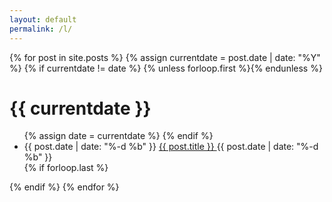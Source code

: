 ```yaml
---
layout: default
permalink: /l/
---
```

<div class="big-list">
  {% for post in site.posts %}
    {% assign currentdate = post.date | date: "%Y" %}
    {% if currentdate != date %}
      {% unless forloop.first %}</ul>{% endunless %}
      <h1>{{ currentdate }}</h1>
      <ul>
      {% assign date = currentdate %}
    {% endif %}
      <li>
        <span class="hang-right">{{ post.date | date: "%-d %b" }}</span>
        <a href="{{ post.url | relative_url }}">
          {{ post.title }}
        </a>
        <span class="hang-left">{{ post.date | date: "%-d %b" }}</span>
      </li>
    {% if forloop.last %}</ul>{% endif %}
    {% endfor %}
  </ul>
</div>